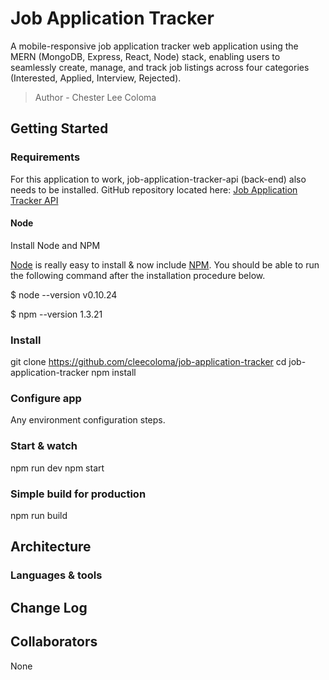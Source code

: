 # Job Application Tracker

A mobile-responsive job application tracker web application using the MERN (MongoDB, Express, React, Node) stack, enabling users to seamlessly create, manage, and track job listings across four categories (Interested, Applied, Interview, Rejected).

> Author - Chester Lee Coloma

## Getting Started

### Requirements

For this application to work, job-application-tracker-api (back-end) also needs to be installed. GitHub repository located here: 
[Job Application Tracker API](https://github.com/cleecoloma/job-application-tracker-api)

#### Node

Install Node and NPM

[Node](http://nodejs.org/) is really easy to install & now include [NPM](https://npmjs.org/).
You should be able to run the following command after the installation procedure
below.

$ node --version
v0.10.24

$ npm --version
1.3.21

### Install

git clone https://github.com/cleecoloma/job-application-tracker
cd job-application-tracker
npm install

### Configure app

Any environment configuration steps.

### Start & watch

npm run dev
npm start

### Simple build for production

npm run build

## Architecture

### Languages & tools

## Change Log

## Collaborators

None
